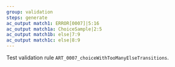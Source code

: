 ```yaml
---
group: validation
steps: generate
ac_output match1: ERROR[0007]|5:16
ac_output match1a: ChoiceSample|2:5
ac_output match1b: else|7:9
ac_output match1c: else|8:9
---
```

Test validation rule `ART_0007_choiceWithTooManyElseTransitions`.
